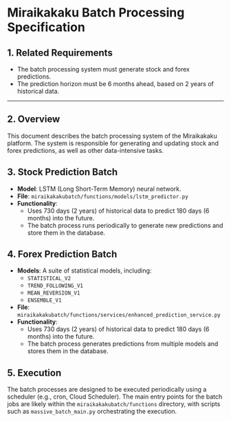 # Miraikakaku Batch Processing Specification

## 1. Related Requirements

- The batch processing system must generate stock and forex predictions.
- The prediction horizon must be 6 months ahead, based on 2 years of historical data.

---

## 2. Overview

This document describes the batch processing system of the Miraikakaku platform. The system is responsible for generating and updating stock and forex predictions, as well as other data-intensive tasks.

## 3. Stock Prediction Batch

- **Model**: LSTM (Long Short-Term Memory) neural network.
- **File**: `miraikakakubatch/functions/models/lstm_predictor.py`
- **Functionality**:
  - Uses 730 days (2 years) of historical data to predict 180 days (6 months) into the future.
  - The batch process runs periodically to generate new predictions and store them in the database.

## 4. Forex Prediction Batch

- **Models**: A suite of statistical models, including:
  - `STATISTICAL_V2`
  - `TREND_FOLLOWING_V1`
  - `MEAN_REVERSION_V1`
  - `ENSEMBLE_V1`
- **File**: `miraikakakubatch/functions/services/enhanced_prediction_service.py`
- **Functionality**:
  - Uses 730 days (2 years) of historical data to predict 180 days (6 months) into the future.
  - The batch process generates predictions from multiple models and stores them in the database.

## 5. Execution

The batch processes are designed to be executed periodically using a scheduler (e.g., cron, Cloud Scheduler). The main entry points for the batch jobs are likely within the `miraikakakubatch/functions` directory, with scripts such as `massive_batch_main.py` orchestrating the execution.